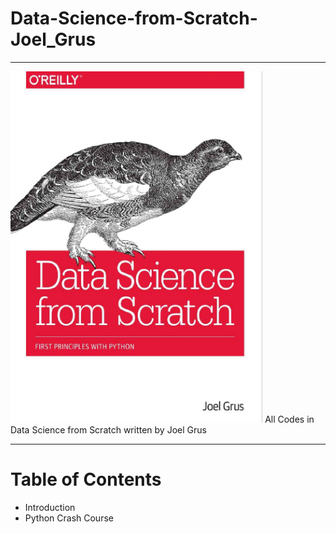 # Data-Science-from-Scratch-Joel_Grus
---
<img src="./imgs/logo.png" alt="Data Science from Scratch" width="80%">
All Codes in Data Science from Scratch written by Joel Grus</br>

---

# Table of Contents
-  Introduction
-  Python Crash Course

